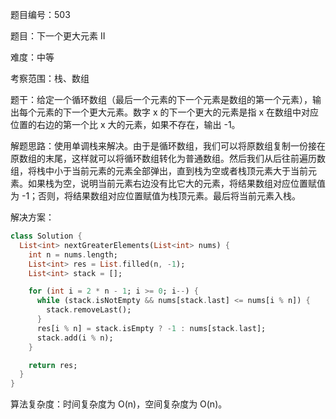 题目编号：503

题目：下一个更大元素 II

难度：中等

考察范围：栈、数组

题干：给定一个循环数组（最后一个元素的下一个元素是数组的第一个元素），输出每个元素的下一个更大元素。数字 x 的下一个更大的元素是指 x 在数组中对应位置的右边的第一个比 x 大的元素，如果不存在，输出 -1。

解题思路：使用单调栈来解决。由于是循环数组，我们可以将原数组复制一份接在原数组的末尾，这样就可以将循环数组转化为普通数组。然后我们从后往前遍历数组，将栈中小于当前元素的元素全部弹出，直到栈为空或者栈顶元素大于当前元素。如果栈为空，说明当前元素右边没有比它大的元素，将结果数组对应位置赋值为 -1；否则，将结果数组对应位置赋值为栈顶元素。最后将当前元素入栈。

解决方案：

```dart
class Solution {
  List<int> nextGreaterElements(List<int> nums) {
    int n = nums.length;
    List<int> res = List.filled(n, -1);
    List<int> stack = [];

    for (int i = 2 * n - 1; i >= 0; i--) {
      while (stack.isNotEmpty && nums[stack.last] <= nums[i % n]) {
        stack.removeLast();
      }
      res[i % n] = stack.isEmpty ? -1 : nums[stack.last];
      stack.add(i % n);
    }

    return res;
  }
}
```

算法复杂度：时间复杂度为 O(n)，空间复杂度为 O(n)。